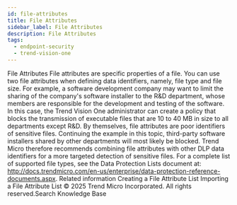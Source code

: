 ```yaml
---
id: file-attributes
title: File Attributes
sidebar_label: File Attributes
description: File Attributes
tags:
  - endpoint-security
  - trend-vision-one
---
```


 File Attributes File attributes are specific properties of a file. You can use two file attributes when defining data identifiers, namely, file type and file size. For example, a software development company may want to limit the sharing of the company's software installer to the R&D department, whose members are responsible for the development and testing of the software. In this case, the Trend Vision One administrator can create a policy that blocks the transmission of executable files that are 10 to 40 MB in size to all departments except R&D. By themselves, file attributes are poor identifiers of sensitive files. Continuing the example in this topic, third-party software installers shared by other departments will most likely be blocked. Trend Micro therefore recommends combining file attributes with other DLP data identifiers for a more targeted detection of sensitive files. For a complete list of supported file types, see the Data Protection Lists document at: http://docs.trendmicro.com/en-us/enterprise/data-protection-reference-documents.aspx. Related information Creating a File Attribute List Importing a File Attribute List © 2025 Trend Micro Incorporated. All rights reserved.Search Knowledge Base